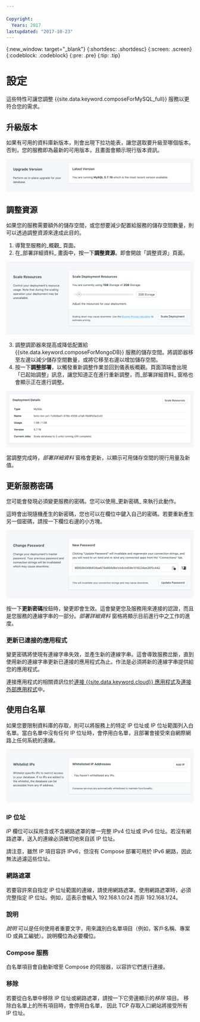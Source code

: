 ```yaml
---

Copyright:
  Years: 2017
lastupdated: "2017-10-23"
---
```


{:new_window: target="_blank"}
{:shortdesc: .shortdesc}
{:screen: .screen}
{:codeblock: .codeblock}
{:pre: .pre}
{:tip: .tip}

# 設定

這些特性可讓您調整 {{site.data.keyword.composeForMySQL_full}} 服務以更符合您的需求。


## 升級版本

如果有可用的資料庫新版本，則會出現下拉功能表，讓您選取要升級至哪個版本。否則，您的服務即為最新的可用版本，且畫面會顯示現行版本資訊。

![「版本」畫面](./images/mysql-version-show.png "「版本」畫面")


## 調整資源

如果您的服務需要額外的儲存空間，或您想要減少配置給服務的儲存空間數量，則可以透過調整資源來達成此目的。

1. 導覽至服務的_概觀_ 頁面。
2. 在_部署詳細資料_ 畫面中，按一下**調整資源**。即會開啟「調整資源」頁面。

  ![「調整資源」頁面](./images/mysql-scale-show.png "「調整資源」頁面")

3. 調整調節器來提高或降低配置給 {{site.data.keyword.composeForMongoDB}} 服務的儲存空間。將調節器移至左邊以減少儲存空間數量，或將它移至右邊以增加儲存空間。
4. 按一下**調整部署**，以觸發重新調整作業並回到儀表板概觀。頁面頂端會出現「已起始調整」訊息，讓您知道正在進行重新調整，而_部署詳細資料_ 窗格也會顯示正在進行調整。

  ![正在進行調整](./images/scaling-in-progress.png "「部署詳細資料」窗格，顯示正在進行資料庫調整")
  
  當調整完成時，_部署詳細資料_ 窗格會更新，以顯示可用儲存空間的現行用量及新值。


## 更新服務密碼

您可能會發現必須變更服務的密碼。您可以使用_更新密碼_ 來執行此動作。 

這時會出現隨機產生的新密碼，您也可以在欄位中鍵入自己的密碼。若要重新產生另一個密碼，請按一下欄位右邊的小方塊。 
  
![更新 Etcd 密碼](./images/mysql-update-password.png "自動密碼產生器")

按一下**更新密碼**按鈕時，變更即會生效。這會變更您及服務用來連接的認證，而且是您服務的連線字串的一部分。_部署詳細資料_ 窗格將顯示目前進行中之工作的進度。

### 更新已連接的應用程式
變更密碼將使現有連線字串失效，並產生新的連線字串。這會導致服務岔斷，直到使用新的連線字串更新已連接的應用程式為止。作法是必須將新的連線字串提供給您的應用程式。

連接應用程式的相關資訊位於[連接 {{site.data.keyword.cloud}} 應用程式](./connecting-bluemix-app.html)及[連接外部應用程式](./connecting-external.html)中。


## 使用白名單

如果您要限制資料庫的存取，則可以將服務上的特定 IP 位址或 IP 位址範圍列入白名單。當白名單中沒有任何 IP 位址時，會停用白名單，且部署會接受來自網際網路上任何系統的連線。

![將 IP 列入白名單](./images/mysql-whitelist-show.png "白名單欄位。")

### IP 位址
*IP* 欄位可以採用含或不含網路遮罩的單一完整 IPv4 位址或 IPv6 位址。若沒有網路遮罩，送入的連線必須確切地來自該 IP 位址。 

請注意，雖然 IP 項目容許 IPv6，但沒有 Compose 部署可用於 IPv6 網路，因此無法過濾這些位址。

### 網路遮罩
若要容許來自指定 IP 位址範圍的連線，請使用網路遮罩。使用網路遮罩時，必須完整指定 IP 位址。例如，這表示會輸入 192.168.1.0/24 而非 192.168.1/24。

### 說明

*說明* 可以是任何使用者重要文字，用來識別白名單項目（例如，客戶名稱、專案 ID 或員工編號）。說明欄位為必要欄位。

### Compose 服務
白名單項目會自動新增至 Compose 的伺服器，以容許它們進行連接。

### 移除
若要從白名單中移除 IP 位址或網路遮罩，請按一下它旁邊顯示的*移除* 項目。
移除白名單上的所有項目時，會停用白名單， 因此 TCP 存取入口網站將接受所有 IP 位址。
